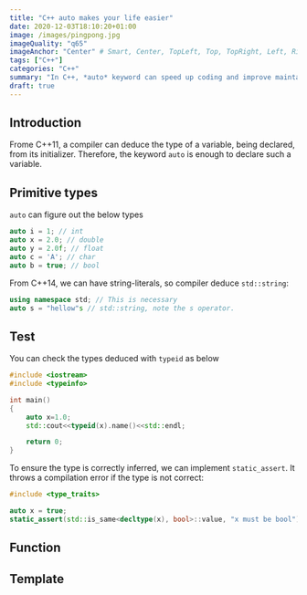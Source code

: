 ```yaml
---
title: "C++ auto makes your life easier"
date: 2020-12-03T18:10:20+01:00
image: /images/pingpong.jpg
imageQuality: "q65"
imageAnchor: "Center" # Smart, Center, TopLeft, Top, TopRight, Left, Right, BottomLeft, Bottom, BottomRight.
tags: ["C++"]
categories: "C++" 
summary: "In C++, *auto* keyword can speed up coding and improve maintainablity of code. Here, I show cases that *auto* can make a difference."
draft: true
---
```


## Introduction

Frome C++11, a compiler can deduce the type of a variable, being declared, from its initializer. Therefore, the keyword `auto` is enough to declare such a variable. 

## Primitive types

`auto` can figure out the below types 

```cpp
auto i = 1; // int
auto x = 2.0; // double
auto y = 2.0f; // float
auto c = 'A'; // char
auto b = true; // bool
```

From C++14, we can have string-literals, so compiler deduce `std::string`:

```cpp
using namespace std; // This is necessary
auto s = "hellow"s // std::string, note the s operator. 
```

## Test 

You can check the types deduced with `typeid` as below

```cpp
#include <iostream>
#include <typeinfo>

int main()
{
    auto x=1.0;
    std::cout<<typeid(x).name()<<std::endl;

    return 0;
}
```

To ensure the type is correctly inferred, we can implement `static_assert`. It throws a compilation
error if the type is not correct:

```cpp
#include <type_traits>

auto x = true;
static_assert(std::is_same<decltype(x), bool>::value, "x must be bool");
```

## Function


## Template